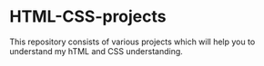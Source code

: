 # HTML-CSS-projects
This repository consists of various projects which will help you to understand my hTML and CSS understanding.
